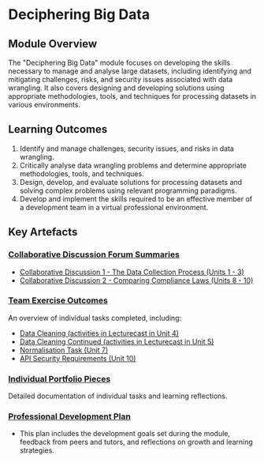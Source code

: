 # Deciphering Big Data

## Module Overview

The "Deciphering Big Data" module focuses on developing the skills necessary to manage and analyse large datasets, including identifying and mitigating challenges, risks, and security issues associated with data wrangling. It also covers designing and developing solutions using appropriate methodologies, tools, and techniques for processing datasets in various environments.

## Learning Outcomes

1. Identify and manage challenges, security issues, and risks in data wrangling.
2. Critically analyse data wrangling problems and determine appropriate methodologies, tools, and techniques.
3. Design, develop, and evaluate solutions for processing datasets and solving complex problems using relevant programming paradigms.
4. Develop and implement the skills required to be an effective member of a development team in a virtual professional environment.

## Key Artefacts

### [Collaborative Discussion Forum Summaries](./Collaborative_Discussions/README.md)

- [Collaborative Discussion 1 - The Data Collection Process (Units 1 - 3)](./Collaborative_Discussions/Collaborative_Discussion_1)
- [Collaborative Discussion 2 - Comparing Compliance Laws (Units 8 - 10)](./Collaborative_Discussions/Collaborative_Discussion_2)

### [Team Exercise Outcomes](./Individual_Tasks/README.md)

An overview of individual tasks completed, including:

- [Data Cleaning (activities in Lecturecast in Unit 4)](./Individual_Tasks/data_cleaning_unit4.md)
- [Data Cleaning Continued (activities in Lecturecast in Unit 5)](./Individual_Tasks/data_cleaning_unit5.md)
- [Normalisation Task (Unit 7)](./Individual_Tasks/normalisation_task_unit7.md)
- [API Security Requirements (Unit 10)](./Individual_Tasks/api_security_requirements_unit10.md)

### [Individual Portfolio Pieces](./Individual_Tasks/README.md)

Detailed documentation of individual tasks and learning reflections.

### [Professional Development Plan](./Professional_Development/professional_development_plan.md)

- This plan includes the development goals set during the module, feedback from peers and tutors, and reflections on growth and learning strategies.
